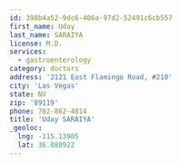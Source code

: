 ```yaml
---
id: 398b4a52-9dc6-406a-97d2-52491c6cb557
first_name: Uday
last_name: SARAIYA
license: M.D.
services:
  - gastroenterology
category: doctors
address: '2121 East Flamingo Road, #210'
city: 'Las Vegas'
state: NV
zip: '89119'
phone: 702-862-4814
title: 'Uday SARAIYA'
_geoloc:
  lng: -115.13905
  lat: 36.088922
---
```


